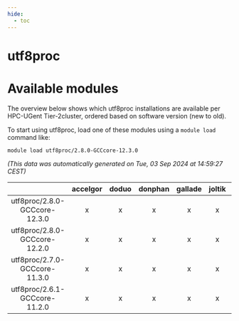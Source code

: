 ```yaml
---
hide:
  - toc
---
```


utf8proc
========

# Available modules


The overview below shows which utf8proc installations are available per HPC-UGent Tier-2cluster, ordered based on software version (new to old).

To start using utf8proc, load one of these modules using a `module load` command like:

```shell
module load utf8proc/2.8.0-GCCcore-12.3.0
```

*(This data was automatically generated on Tue, 03 Sep 2024 at 14:59:27 CEST)*  

| |accelgor|doduo|donphan|gallade|joltik|shinx|skitty|
| :---: | :---: | :---: | :---: | :---: | :---: | :---: | :---: |
|utf8proc/2.8.0-GCCcore-12.3.0|x|x|x|x|x|x|x|
|utf8proc/2.8.0-GCCcore-12.2.0|x|x|x|x|x|-|x|
|utf8proc/2.7.0-GCCcore-11.3.0|x|x|x|x|x|-|x|
|utf8proc/2.6.1-GCCcore-11.2.0|x|x|x|x|x|-|x|
